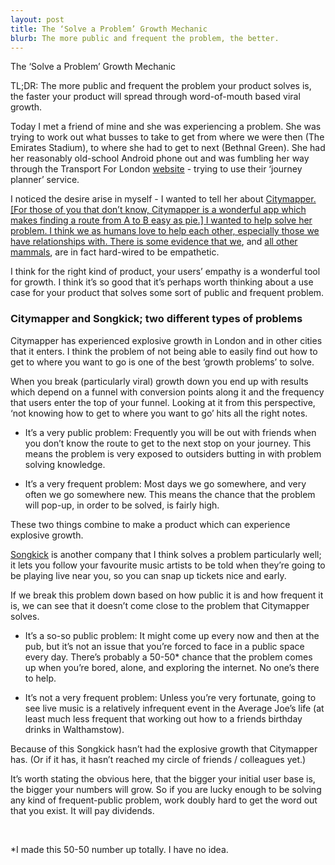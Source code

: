 ```yaml
---
layout: post
title: The ‘Solve a Problem’ Growth Mechanic
blurb: The more public and frequent the problem, the better.
---
```



The ‘Solve a Problem’ Growth Mechanic

TL;DR: The more public and frequent the problem your product solves is, the faster your product will spread through word-of-mouth based viral growth. 

Today I met a friend of mine and she was experiencing a problem. She was trying to work out what busses to take to get from where we were then (The Emirates Stadium), to where she had to get to next (Bethnal Green). She had her reasonably old-school Android phone out and was fumbling her way through the Transport For London <a href="http://www.tfl.gov.uk/" target="_blank">website</a> - trying to use their ‘journey planner’ service. 

I noticed the desire arise in myself - I wanted to tell her about <a href="https://citymapper.com/" target="_blank">Citymapper. [For those of you that don’t know, Citymapper is a wonderful app which makes finding a route from A to B easy as pie.] I wanted to help solve her problem. I think we as humans love to help each other, especially those we have relationships with. There is some evidence that <a href="http://www.nytimes.com/2011/05/03/science/03firewalker.html?_r=0" target="_blank">we</a>, and <a href="http://www.the-scientist.com/?articles.view/articleNo/24101/title/Mice-show-evidence-of-empathy/" target="_blank">all other mammals</a>, are in fact hard-wired to be empathetic. 

I think for the right kind of product, your users’ empathy is a wonderful tool for growth. I think it’s so good that it’s perhaps worth thinking about a use case for your product that solves some sort of public and frequent problem. 

<h3>Citymapper and Songkick; two different types of problems</h3>

Citymapper has experienced explosive growth in London and in other cities that it enters. I think the problem of not being able to easily find out how to get to where you want to go is one of the best ‘growth problems’ to solve. 

When you break (particularly viral) growth down you end up with results which depend on a funnel with conversion points along it and the frequency that users enter the top of your funnel. Looking at it from this perspective, ‘not knowing how to get to where you want to go’ hits all the right notes.

* It’s a very public problem: Frequently you will be out with friends when you don’t know the route to get to the next stop on your journey. This means the problem is very exposed to outsiders butting in with problem solving knowledge. 

* It’s a very frequent problem: Most days we go somewhere, and very often we go somewhere new. This means the chance that the problem will pop-up, in order to be solved, is fairly high. 

These two things combine to make a product which can experience explosive growth.

<a href="http://www.songkick.com/" target="_blank">Songkick</a> is another company that I think solves a problem particularly well; it lets you follow your favourite music artists to be told when they’re going to be playing live near you, so you can snap up tickets nice and early. 

If we break this problem down based on how public it is and how frequent it is, we can see that it doesn’t come close to the problem that Citymapper solves. 

* It’s a so-so public problem: It might come up every now and then at the pub, but it’s not an issue that you’re forced to face in a public space every day. There’s probably a 50-50* chance that the problem comes up when you’re bored, alone, and exploring the internet. No one’s there to help. 

* It’s not a very frequent problem: Unless you’re very fortunate, going to see live music is a relatively infrequent event in the Average Joe’s life (at least much less frequent that working out how to a friends birthday drinks in Walthamstow).

Because of this Songkick hasn’t had the explosive growth that Citymapper has. (Or if it has, it hasn’t reached my circle of friends / colleagues yet.)

It’s worth stating the obvious here, that the bigger your initial user base is, the bigger your numbers will grow. So if you are lucky enough to be solving any kind of frequent-public problem, work doubly hard to get the word out that you exist. It will pay dividends. 

<br>

*I made this 50-50 number up totally. I have no idea.
